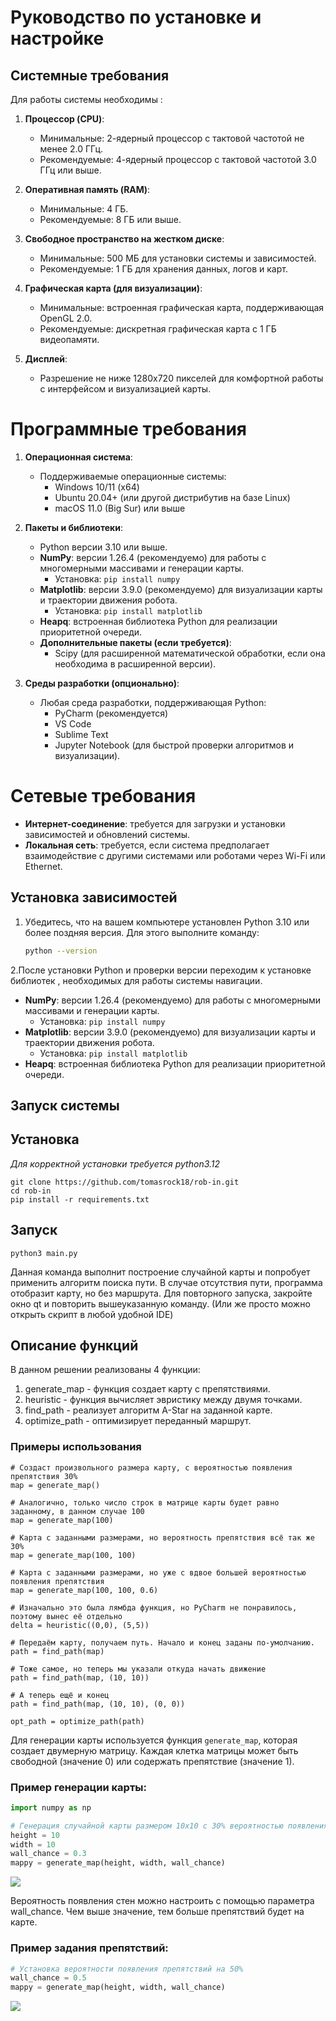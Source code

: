 # Руководство по установке и настройке

## Системные требования

Для работы системы необходимы :


1. **Процессор (CPU)**:
    - Минимальные: 2-ядерный процессор с тактовой частотой не менее 2.0 ГГц.
    - Рекомендуемые: 4-ядерный процессор с тактовой частотой 3.0 ГГц или выше.

2. **Оперативная память (RAM)**:
   - Минимальные: 4 ГБ.
   - Рекомендуемые: 8 ГБ или выше.

3. **Свободное пространство на жестком диске**:
   - Минимальные: 500 МБ для установки системы и зависимостей.
   - Рекомендуемые: 1 ГБ для хранения данных, логов и карт.

4. **Графическая карта (для визуализации)**:
   - Минимальные: встроенная графическая карта, поддерживающая OpenGL 2.0.
   - Рекомендуемые: дискретная графическая карта с 1 ГБ видеопамяти.

5. **Дисплей**:
   - Разрешение не ниже 1280x720 пикселей для комфортной работы с интерфейсом и визуализацией карты.

# Программные требования

1. **Операционная система**:
   - Поддерживаемые операционные системы:
     - Windows 10/11 (x64)
     - Ubuntu 20.04+ (или другой дистрибутив на базе Linux)
     - macOS 11.0 (Big Sur) или выше

2. **Пакеты и библиотеки**:
   - Python версии 3.10 или выше.
   - **NumPy**: версии 1.26.4 (рекомендуемо) для работы с многомерными массивами и генерации карты.
     - Установка: `pip install numpy`
   - **Matplotlib**: версии 3.9.0 (рекомендуемо) для визуализации карты и траектории движения робота.
     - Установка: `pip install matplotlib`
   - **Heapq**: встроенная библиотека Python для реализации приоритетной очереди.
   - **Дополнительные пакеты (если требуется)**:
     - Scipy (для расширенной математической обработки, если она необходима в расширенной версии).

3. **Среды разработки (опционально)**:
   - Любая среда разработки, поддерживающая Python:
     - PyCharm (рекомендуется)
     - VS Code
     - Sublime Text
     - Jupyter Notebook (для быстрой проверки алгоритмов и визуализации).

# Сетевые требования

- **Интернет-соединение**: требуется для загрузки и установки зависимостей и обновлений системы.
- **Локальная сеть**: требуется, если система предполагает взаимодействие с другими системами или роботами через Wi-Fi или Ethernet.
## Установка зависимостей

1. Убедитесь, что на вашем компьютере установлен Python 3.10 или более поздняя версия. Для этого выполните команду:

   ```bash
   python --version
2.После установки Python и проверки версии переходим к установке библиотек , необходимых для работы системы навигации.
- **NumPy**: версии 1.26.4 (рекомендуемо) для работы с многомерными массивами и генерации карты.
     - Установка: `pip install numpy`
 - **Matplotlib**: версии 3.9.0 (рекомендуемо) для визуализации карты и траектории движения робота.
     - Установка: `pip install matplotlib`
  - **Heapq**: встроенная библиотека Python для реализации приоритетной очереди.
## Запуск системы
## Установка
*Для корректной установки требуется python3.12*
```shell
git clone https://github.com/tomasrock18/rob-in.git
cd rob-in
pip install -r requirements.txt
```

## Запуск
```shell
python3 main.py
```
Данная команда выполнит построение случайной карты и попробует применить алгоритм поиска пути. В случае отсутствия пути, программа отобразит карту, но без маршрута. Для повторного запуска, закройте окно qt и повторить вышеуказанную команду. (Или же просто можно открыть скрипт в любой удобной IDE)

## Описание функций
В данном решении реализованы 4 функции:
1) generate_map - функция создает карту с препятствиями.
2) heuristic - функция вычисляет эвристику между двумя точками.
3) find_path - реализует алгоритм A-Star на заданной карте.
4) optimize_path - оптимизирует переданный маршрут.

### Примеры использования
```python3
# Создаст произвольного размера карту, с вероятностью появления препятствия 30%
map = generate_map() 

# Аналогично, только число строк в матрице карты будет равно заданному, в данном случае 100
map = generate_map(100)

# Карта с заданными размерами, но вероятность препятствия всё так же 30%
map = generate_map(100, 100)

# Карта с заданными размерами, но уже с вдвое большей вероятностью появления препятствия
map = generate_map(100, 100, 0.6)
```

```python3
# Изначально это была лямбда функция, но PyCharm не понравилось, поэтому вынес её отдельно
delta = heuristic((0,0), (5,5))
```

```python3
# Передаём карту, получаем путь. Начало и конец заданы по-умолчанию.
path = find_path(map)

# Тоже самое, но теперь мы указали откуда начать движение
path = find_path(map, (10, 10))

# А теперь ещё и конец
path = find_path(map, (10, 10), (0, 0))
```

```python3
opt_path = optimize_path(path)
```
Для генерации карты используется функция `generate_map`, которая создает двумерную матрицу. Каждая клетка матрицы может быть свободной (значение 0) или содержать препятствие (значение 1).

### Пример генерации карты:

```python
import numpy as np

# Генерация случайной карты размером 10x10 с 30% вероятностью появления стен
height = 10
width = 10
wall_chance = 0.3
mappy = generate_map(height, width, wall_chance)
```
![](Screenshot_7.png)

Вероятность появления стен можно настроить с помощью параметра wall_chance. Чем выше значение, тем больше препятствий будет на карте.
### Пример задания препятствий:
```python
# Установка вероятности появления препятствий на 50%
wall_chance = 0.5
mappy = generate_map(height, width, wall_chance)
```
![](Screenshot_1.png)